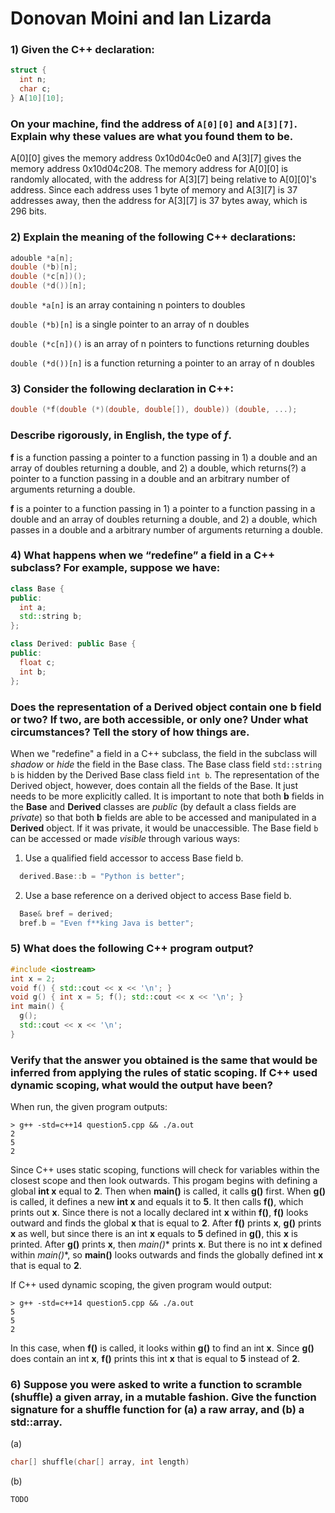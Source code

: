 # Donovan Moini and Ian Lizarda

### 1) Given the C++ declaration:
```C++
struct {
  int n;
  char c;
} A[10][10];    
```
### On your machine, find the address of `A[0][0]` and `A[3][7]`. Explain why these values are what you found them to be.

A[0][0] gives the memory address 0x10d04c0e0 and A[3][7] gives the memory address 0x10d04c208.
The memory address for A[0][0] is randomly allocated, with the address for A[3][7] being relative to 
A[0][0]'s address. Since each address uses 1 byte of memory and A[3][7] is 37 addresses away, then the 
address for A[3][7] is 37 bytes away, which is 296 bits.

### 2) Explain the meaning of the following C++ declarations:
```C++
adouble *a[n];
double (*b)[n];
double (*c[n])();
double (*d())[n];
```
`double *a[n]` is an array containing n pointers to doubles

`double (*b)[n]` is a single pointer to an array of n doubles

`double (*c[n])()` is an array of n pointers to functions returning doubles

`double (*d())[n]` is a function returning a pointer to an array of n doubles

### 3) Consider the following declaration in C++:
```C++
double (*f(double (*)(double, double[]), double)) (double, ...);
```
### Describe rigorously, in English, the type of *f*.
**f** is a function passing a pointer to a function passing in 1) a double and an array of doubles returning a double, and 2) a double, which returns(?) a pointer to a function passing in a double and an arbitrary number of arguments returning a double.

**f** is a pointer to a function passing in 1) a pointer to a function passing in a double and an array of doubles returning a double, and 2) a double, which passes in a double and a arbitrary number of arguments returning a double.

### 4) What happens when we “redefine” a field in a C++ subclass? For example, suppose we have:
```C++
class Base {
public:
  int a;
  std::string b;
};

class Derived: public Base {
public:
  float c;
  int b;
};
```

### Does the representation of a Derived object contain one b field or two? If two, are both accessible, or only one? Under what circumstances? Tell the story of how things are.

When we "redefine" a field in a C++ subclass, the field in the subclass will *shadow* or *hide* the field in the Base class.
The Base class field ```std::string b``` is hidden by the Derived Base class field ```int b```. 
The representation of the Derived object, however, does contain all the fields of the Base. It just needs to be more explicitly called. 
It is important to note that both **b** fields in the **Base** and **Derived** classes are *public* (by default a class fields are *private*) so that both **b** fields are able to be accessed and manipulated in a **Derived** object. If it was private, it would be unaccessible. 
The Base field ```b``` can be accessed or made *visible* through various ways:

1) Use a qualified field accessor to access Base field b.
```C++
  derived.Base::b = "Python is better";
```

2) Use a base reference on a derived object to access Base field b. 
```C++
  Base& bref = derived;
  bref.b = "Even f**king Java is better";
```


### 5) What does the following C++ program output?
```C++
#include <iostream>
int x = 2;
void f() { std::cout << x << '\n'; }
void g() { int x = 5; f(); std::cout << x << '\n'; }
int main() {
  g();
  std::cout << x << '\n';
}
```
### Verify that the answer you obtained is the same that would be inferred from applying the rules of static scoping. If C++ used dynamic scoping, what would the output have been?
When run, the given program outputs:
```shell
> g++ -std=c++14 question5.cpp && ./a.out
2
5
2
```
Since C++ uses static scoping, functions will check for variables within the closest scope and then look outwards.
This progam begins with defining a global **int x** equal to **2**.
Then when **main()** is called, it calls **g()** first. When **g()** is called, it defines a new **int x** and equals it to **5**.
It then calls **f()**, which prints out **x**.
Since there is not a locally declared int **x** within **f()**, **f()** looks outward and finds the global **x** that is equal to **2**.
After **f()** prints **x**, **g()** prints **x** as well, but since there is an int **x** equals to **5** defined in **g()**, this **x** is printed.
After **g()** prints **x**, then **main*()** prints **x**.
But there is no int **x** defined within **main*()**, so **main()** looks outwards and finds the globally defined int **x** that is equal to **2**.

If C++ used dynamic scoping, the given program would output:
```shell
> g++ -std=c++14 question5.cpp && ./a.out
5
5
2
```
In this case, when **f()** is called, it looks within **g()** to find an int **x**.
Since **g()** does contain an int **x**, **f()** prints this int **x** that is equal to **5** instead of **2**.

### 6) Suppose you were asked to write a function to scramble (shuffle) a given array, in a mutable fashion. Give the function signature for a shuffle function for (a) a raw array, and (b) a std::array.
(a)
```C++
char[] shuffle(char[] array, int length)
```
(b)
```C++
TODO
```
